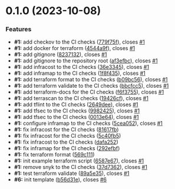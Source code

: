# 0.1.0 (2023-10-08)


### Features

* **#1:** add checkov to the CI checks ([779f75f](https://github.com/VilnaCRM-Org/infrastructure-template/commit/779f75fb5bcf5f067ae51cdc1bb9614669454a03)), closes [#1](https://github.com/VilnaCRM-Org/infrastructure-template/issues/1)
* **#1:** add docker for terraform ([4544a9f](https://github.com/VilnaCRM-Org/infrastructure-template/commit/4544a9f3a91a91ec50a569efdedd4c6d9b3c28ba)), closes [#1](https://github.com/VilnaCRM-Org/infrastructure-template/issues/1)
* **#1:** add gitignore ([8237132](https://github.com/VilnaCRM-Org/infrastructure-template/commit/823713208502735fd8cbf4193a58ddd1a8162845)), closes [#1](https://github.com/VilnaCRM-Org/infrastructure-template/issues/1)
* **#1:** add gitignore to the repository root ([af3efbc](https://github.com/VilnaCRM-Org/infrastructure-template/commit/af3efbc1204f32e928f5023b3a278456f2fb14a1)), closes [#1](https://github.com/VilnaCRM-Org/infrastructure-template/issues/1)
* **#1:** add infracost to the CI checks ([36e3345](https://github.com/VilnaCRM-Org/infrastructure-template/commit/36e3345e879f9a09a8425830e32c778493a2e896)), closes [#1](https://github.com/VilnaCRM-Org/infrastructure-template/issues/1)
* **#1:** add inframap to the CI checks ([1f8f435](https://github.com/VilnaCRM-Org/infrastructure-template/commit/1f8f435440e4b221014e2824132041ad4cbbc508)), closes [#1](https://github.com/VilnaCRM-Org/infrastructure-template/issues/1)
* **#1:** add terraform format to the CI checks ([b09bc56](https://github.com/VilnaCRM-Org/infrastructure-template/commit/b09bc56b750ea95e6db76d09cc2b6c667e65c106)), closes [#1](https://github.com/VilnaCRM-Org/infrastructure-template/issues/1)
* **#1:** add terraform validate to the CI checks ([bbcfcc5](https://github.com/VilnaCRM-Org/infrastructure-template/commit/bbcfcc51e3db8710351a221251483438a888976c)), closes [#1](https://github.com/VilnaCRM-Org/infrastructure-template/issues/1)
* **#1:** add terraform-docs for the CI checks ([f6f3755](https://github.com/VilnaCRM-Org/infrastructure-template/commit/f6f3755fc4fe4e413c0f29311f3342d270ca0c03)), closes [#1](https://github.com/VilnaCRM-Org/infrastructure-template/issues/1)
* **#1:** add terrascan to the CI checks ([19426cf](https://github.com/VilnaCRM-Org/infrastructure-template/commit/19426cf0559754c5adfe645706894d8e3a5d8f04)), closes [#1](https://github.com/VilnaCRM-Org/infrastructure-template/issues/1)
* **#1:** add tflint to the CI checks ([2649dee](https://github.com/VilnaCRM-Org/infrastructure-template/commit/2649dee8b9c3126e5722405b3dd29eda056506c7)), closes [#1](https://github.com/VilnaCRM-Org/infrastructure-template/issues/1)
* **#1:** add tfsec to the CI checks ([9982425](https://github.com/VilnaCRM-Org/infrastructure-template/commit/9982425b03a1a8ebdfefda33275fb9197402e298)), closes [#1](https://github.com/VilnaCRM-Org/infrastructure-template/issues/1)
* **#1:** add tfsec to the CI checks ([0013e64](https://github.com/VilnaCRM-Org/infrastructure-template/commit/0013e64c1361f3f8aeea4b1f74f97eb0eeac5f4c)), closes [#1](https://github.com/VilnaCRM-Org/infrastructure-template/issues/1)
* **#1:** configure inframap to the CI checks ([5cea052](https://github.com/VilnaCRM-Org/infrastructure-template/commit/5cea052a3e6d3c4f64b54a328e099fae01ce1127)), closes [#1](https://github.com/VilnaCRM-Org/infrastructure-template/issues/1)
* **#1:** fix infracost for the CI checks ([81617fb](https://github.com/VilnaCRM-Org/infrastructure-template/commit/81617fbd8456377392a5252f5981d0f3d9aebf22))
* **#1:** fix infracost for the CI checks ([5c40fb5](https://github.com/VilnaCRM-Org/infrastructure-template/commit/5c40fb5f1253c15e53d5e84cd29e5c5d60953f76))
* **#1:** fix infracost to the CI checks ([dafa252](https://github.com/VilnaCRM-Org/infrastructure-template/commit/dafa252bd69fc9ff293a82d818cf4bb4c10b4187))
* **#1:** fix inframap for the CI checks ([292efbf](https://github.com/VilnaCRM-Org/infrastructure-template/commit/292efbfbdbc6634dda131bc3e4fe2ff9d576438c))
* **#1:** fix terraform format ([569c111](https://github.com/VilnaCRM-Org/infrastructure-template/commit/569c1119e96e90a80c50e577dcf86f87011d3ad8))
* **#1:** init example terraform script ([6587e67](https://github.com/VilnaCRM-Org/infrastructure-template/commit/6587e67d1e5e5f9c7562596945d888af54054d06)), closes [#1](https://github.com/VilnaCRM-Org/infrastructure-template/issues/1)
* **#1:** remove snyk to the CI checks ([37d7362](https://github.com/VilnaCRM-Org/infrastructure-template/commit/37d7362fde2182bf9ef3ef51729c9a91690f26dd)), closes [#1](https://github.com/VilnaCRM-Org/infrastructure-template/issues/1)
* **#1:** test terraform validate ([89a5e35](https://github.com/VilnaCRM-Org/infrastructure-template/commit/89a5e3544248531abb9269ae1ff5356591995877)), closes [#1](https://github.com/VilnaCRM-Org/infrastructure-template/issues/1)
* **#6:** init template ([b56d31e](https://github.com/VilnaCRM-Org/infrastructure-template/commit/b56d31ecde8c6fd2827fd9726569570a7e4a3897)), closes [#6](https://github.com/VilnaCRM-Org/infrastructure-template/issues/6)




